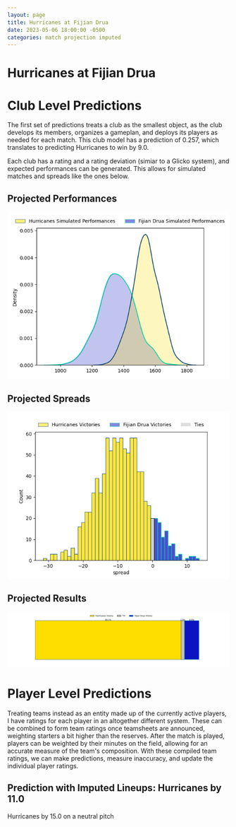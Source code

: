 ```yaml
---  
layout: page  
title: Hurricanes at Fijian Drua  
date: 2023-05-06 18:00:00 -0500  
categories: match projection imputed  
---
```

# Hurricanes at Fijian Drua

# Club Level Predictions


The first set of predictions treats a club as the smallest object, as the club develops its members, organizes a gameplan, and deploys its players as needed for each match. This club model has a prediction of 0.257, which translates to predicting Hurricanes to win by 9.0.

Each club has a rating and a rating deviation (simiar to a Glicko system), and expected performances can be generated. This allows for simulated matches and spreads like the ones below.
## Projected Performances


![Projected Performances](plots/performances_2023-05-06-FijianDrua-Hurricanes.png)
## Projected Spreads


![Projected Spreads](plots/spreads_2023-05-06-FijianDrua-Hurricanes.png)
## Projected Results


![Projected Results](plots/resultbar_2023-05-06-FijianDrua-Hurricanes.png)
# Player Level Predictions


Treating teams instead as an entity made up of the currently active players, I have ratings for each player in an altogether different system. These can be combined to form team ratings once teamsheets are announced, weighting starters a bit higher than the reserves. After the match is played, players can be weighted by their minutes on the field, allowing for an accurate measure of the team's composition. With these compiled team ratings, we can make predictions, measure inaccuracy, and update the individual player ratings.
## Prediction with Imputed Lineups: Hurricanes by 11.0


Hurricanes by 15.0 on a neutral pitch

